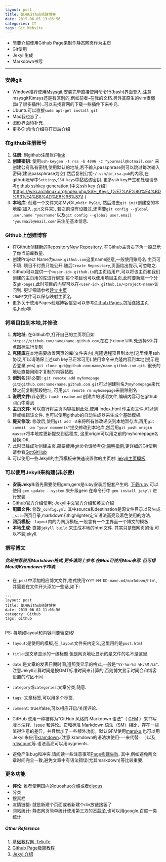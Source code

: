 ```yaml
---
layout: post
title: 使用Github搭建博客
date: 2015-06-05 13:06:56
categories: IT
tags: Git Website
---
```


- 简要介绍使用Github Page来制作静态网页作为主页
- Git使用
- Jekyll生成
- Markdown书写

------

### 安装git
- Window推荐使用[Msysgit](http://msysgit.github.io/),安装完毕直接使用命令行(bash)界面登入.注意msysgit和msys还是有区别的,例如前者`~`在我的文档.另外其原生的vim很弱(缺了很多插件)..可以去找官网的下载一些插件下来补充.
- Ubuntu可以直接`sudo apt-get install git`
- Mac我也忘了..
- 图形界面待补充...
- 更多Git命令介绍将在日后介绍

### 在github注册账号
1. **注册**: 到github注册账户[link](https://github.com/)
2. **创建密钥**: 使用`ssh-keygen -t rsa -b 4096 -C "yourmail@hotmail.com"` 来创建公有私有密钥,使用默认的地址,若不输入passphrase则可以跳过每次输入密码(建议passphrase为空).然后复制公钥`~/.ssh/id_rsa.pub`的内容,在github账号中`Settings`,`SSH keys`中黏贴该密钥. 更多ssh key产生和处理请参考[github sshkey generation](https://help.github.com/articles/generating-ssh-keys/),[中文ssh key 介绍](https://wiki.archlinux.org/index.php/SSH_Keys_(%E7%AE%80%E4%BD%93%E4%B8%AD%E6%96%87\) )
3. **本地库**: 创建一个文件夹如MyGit,`mkdir MyGit`, 然后进去`git init`创建空的本地库(加入`.git`文件夹), 若之前没有设置过,还需要`git config --global user.name "yourname"`以及`git config --global user.email "yourmail@email.com"`来注册基本信息.

### Github上创建博客
- 在Github创建新的Repository[New Repository](https://github.com/new). 在Github主页右下角一般显示了你当前库数量.
- 创建Project Name为`name.github.com`这里name随意,一般使用账号名.主页可不填. 项目不付费只能公开.随后`Create Repository`,页面给出提示,可忽略之.
- Github可以提供一个`<user-id>.github.io`的主页给用户,可以将该主页和我们创建的主页用的库进行绑定.每个项目也可以使用项目主页,此时要新建一个分支`gh-pages`,此时项目的内容可以在`<user-id>.github.io/<project-name>`访问到. 更详细请参考[建立主页](http://www.worldhello.net/gotgithub/03-project-hosting/050-homepage.html#user-homepage)
- `CNAME`文件可以保存映射主页名.
- 更多关于使用Pages创建博客信息可以参考[Github Pages](https://pages.github.com/),包括连接主页名,help等.


### 将项目拉到本地,并修改
1. **库地址**: 在Github中,打开自己的主页项目如`https://github.com/name/name.github.com`,在右下clone URL处选择`SSH`并点图标进行复制
2. **克隆库**在本地需要放置网页的库(文件夹内),克隆远程项目到本地(这里使用ssh协议,所以请确保上述ssh key已正常可用).使用命令来克隆内容到本地(提示是否登录,yes).`git clone git@github.com:name/name.github.com.git`. 很长的地址直接用刚才复制的内容黏贴.
3. **创别名**(非必要): `git remote add myhomepage git@github.com:name/name.github.com.git`可以创建别名为`myhomepage`来代替之前复制那段地址, 可用`git remote rm myhomepage`来删除别名
4. **说明文件**(非必要): `touch readme.md` 创建库的说明文件,编辑内容可在github网页中看到.
5. **主页文件**: 可以自行将主页内容拉到此处,使用 index.html 作主页文件,可以创建或编辑该文件. 也可以使用github的自动生成器来生成个基础模板.
6. **提交修改**: 修改后,使用`git add -A`来将所有修改递交到本地暂存库,再用`git commit -am "your comments"`提交修改到本地库,然后用`git push origin master`将本地库更新提交到远程库, 这里origin可以用之前的myhomepage名替换.OK.
7. 此时已经成功创建主页.简要使用git命令请参考[Git简明指南](http://rogerdudler.github.io/git-guide/index.zh.html),更详细的Git使用请参看[GotGitHub](http://www.worldhello.net/gotgithub/)
8. 可以使用一些Jekyll的主页模板来快速设置你的主页啦! [jekyll主页模板](https://github.com/jekyll/jekyll/wiki/Sites)

### 可以使用Jekyll来构建(非必要)

- **安装Jekyll**:首先需要使用gem,gem是ruby安装后配套产生的. [下载ruby](http://rubyinstaller.org/downloads/)
可以使用 `gem update --system` 来升级gem
在命令行中 `gem install jekyll` 进行安装
- [Github官方介绍使用](https://help.github.com/articles/using-jekyll-with-pages/); [Jekyll中文官方介绍](http://jekyllcn.com/)和[英文介绍](http://jekyllrb.com/)
- **配置文件**: 修改`_config.yml`: 其中source和destination是源文件目录以及生成`_site`网页目录,markdown和highlighter定义语法高亮及着色使用的方法.
- **网页模板**: `_layout`内的为网页模板,一般含有一个主界面一个博文的模板.
- **本地生成**: 直接`jekyll build` 来生成本地的html文件. 其实只是做网页的话,可以不装jekyll.

### 撰写博文

##### 此处推荐使用Markdown格式,更多请网上参考.在Mac可使用Mou来写. 但可惜Mou对Kramdown不咋滴.

- 在`_post`中添加相应博文文件,格式使用`YYYY-MM-DD-name.md/markdown/html`,并需要在文件开头添加一些话,如下:

~~~~
---
layout: post
title: 使用Github搭建博客
date: 2015-06-02 11:06:56
category: Github
tags: Github
---
~~~~

PS: 每项如layout和内容间要留空格!

- `layout`:是使用的模板,在`_layout`文件夹内定义,这里用的是`post.html`
- `title`:是文章显示的一级标题.但是网页地址显示的是文件的名不是这里.
- `date`:是文章的发表日期时间,遵照我显示的格式,一般是`"%Y-%m-%d %H:%M:%S"`.注意Jekyll计算时间是按GMT标准时间来计算的,否则博文显示时间会和博客设置的时区不同.
- `category`或`categories`:文章分类,随意.
- `tags`: 文章标签,可以用多个标签.
- `comment`: true/false,可以相应开启/关闭评论.

- GitHub 使用一种被称为“GitHub 风格的 Markdown 语法”（ [GFM](https://help.github.com/articles/github-flavored-markdown/) ）来书写版本注释、Issue 和评论。它和标准 Markdown 语法（SM）相比，存在一些值得注意的差异，并且增加了一些额外功能。默认GFM使用[maruku](http://maruku.rubyforge.org/markdown_syntax.html),也可以用Jekyll来应用[kramdown](http://kramdown.gettalong.org/syntax.html).(注意:kramdown的语法块使用`~~~`来代替`---`)以及[rdiscount](http://tedwise.com/markdown/)等.语法高亮可以用pygments.

- 避免产生bug和冲突.请阅读一些注意事项[Page构建失败](https://help.github.com/articles/troubleshooting-github-pages-build-failures/). 其中,例如避免两文章时间完全一致,避免文章中有语法错误(尤其markdown)等比较重要.

### 更多功能
- **评论**: 推荐使用国内的duoshuo[介绍](http://wenva.github.io/%E6%8A%80%E5%B7%A7/2015/04/29/%E4%B8%BA%E5%8D%9A%E5%AE%A2%E6%B7%BB%E5%8A%A0%E5%A4%9A%E8%AF%B4%E8%AF%84%E8%AE%BA.html)或者[disqus](https://disqus.com/)
- 分类
- 搜索栏
- 友情链接: 就是新建个页面或者新建个div放链接罢了
- 网站统计: 静态网页简单统计使用第三方的[不蒜子](http://ibruce.info/2015/04/04/busuanzi/),也可以用google,百度一类统计.

##### Other Reference
1. [基础教程网-TeliuTe](http://teliute.org/mix/Tegit/lesson1/lesson1.html)
2. [Github Page极简教程](http://yanping.me/cn/blog/2012/03/18/github-pages-step-by-step)
3. [Jekyll介绍](https://github.com/toolchainX/emacs_config/blob/master/Notes/Jekyll.org)

